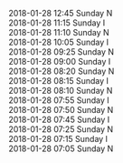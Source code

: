 2018-01-28 12:45 Sunday  N  
2018-01-28 11:15 Sunday  I  
2018-01-28 11:10 Sunday  N  
2018-01-28 10:05 Sunday  I  
2018-01-28 09:25 Sunday  N  
2018-01-28 09:00 Sunday  I  
2018-01-28 08:20 Sunday  N  
2018-01-28 08:15 Sunday  I  
2018-01-28 08:10 Sunday  N  
2018-01-28 07:55 Sunday  I  
2018-01-28 07:50 Sunday  N  
2018-01-28 07:45 Sunday  I  
2018-01-28 07:25 Sunday  N  
2018-01-28 07:15 Sunday  I  
2018-01-28 07:05 Sunday  N  
